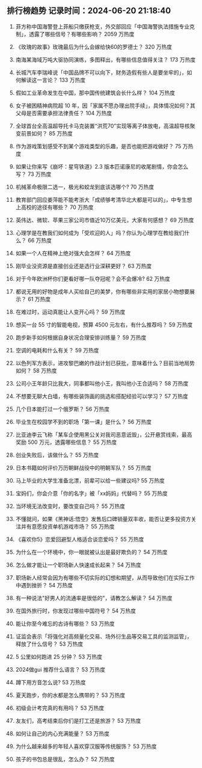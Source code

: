 
## 排行榜趋势 记录时间：2024-06-20 21:18:40
  
  1. 菲方称中国海警登上菲船只缴获枪支，外交部回应「中国海警执法措施专业克制」，透露了哪些信号？有哪些影响？ 2059 万热度
    
  2. 《玫瑰的故事》玫瑰最后为什么会嫁给快60的罗德士？ 320 万热度
    
  3. 南海某海域万吨大驱协同演练，多图释出，有哪些信息值得关注？ 173 万热度
    
  4. 长城汽车李瑞峰说「中国品牌不可以向下，财务造假有些人是要坐牢的」，如何解读这一言论？ 133 万热度
    
  5. 假如工业革命发生在中国，那中国传统建筑会长什么样？ 104 万热度
    
  6. 女子被困精神病院超 10 年，因「家属不愿办理出院手续」，具体情况如何？其父母是否需要承担法律责任？ 104 万热度
    
  7. 全球首台全高温超导托卡马克装置“洪荒70”实现等离子体放电，高温超导核聚变前景如何？ 85 万热度
    
  8. 作为游戏策划感受不到某个游戏类型的乐趣，是否也能把游戏做好？ 75 万热度
    
  9. 如果让你来写《崩坏：星穹铁道》2.3 版本匹诺康尼的收尾剧情，你会怎么写？ 73 万热度
    
  10. 机械革命极限二选一，极光和蛟龙到底该选哪个? 70 万热度
    
  11. 教育部门回应姜萍能不能考浙大「成绩够考清华北大都是可以的」，中专生想上高校的途径有哪些？ 70 万热度
    
  12. 英伟达、微软、苹果三家公司市值近10万亿美元，大家有何感想？ 69 万热度
    
  13. 心理学是在教我们如何成为「受欢迎的人」吗？你认为心理学在教给我们什么？ 66 万热度
    
  14. 如果一个人在精神上绝对强大会怎样？ 64 万热度
    
  15. 刚毕业没资源是直接创业还是选行业深耕更好？ 63 万热度
    
  16. 对于今年欧洲杯你们更看好哪一队夺冠呢？会不会爆冷? 62 万热度
    
  17. 都说无用的好物是成年人买给自己的美梦，你有哪些非实用的家居小物想要展示？ 61 万热度
    
  18. 在难过时，运动真能让人变开心吗？ 59 万热度
    
  19. 想买一台 55 寸的智能电视，预算 4500 元左右，有什么推荐吗？ 59 万热度
    
  20. 跑步新手如何根据自身状况合理安排训练量？ 59 万热度
    
  21. 空调的电耗和什么有关？ 59 万热度
    
  22. 以色列军方表示，进攻黎巴嫩的作战计划已获批，意味着什么？目前当地局势如何？ 58 万热度
    
  23. 公司小王年龄只比我大，同事都叫他小王，我叫他小王合适吗？ 58 万热度
    
  24. 不想要无聊大白墙，有哪些装饰画的挑选和搭配经验可以学习？ 57 万热度
    
  25. 几个日本能打过一个俄罗斯？ 56 万热度
    
  26. 毕业生在校园学不到的职场「第一课」是什么？ 56 万热度
    
  27. 比亚迪李云飞称「某车企使用黑公关对我司恶意诋毁」，公开悬赏线索，最高奖励 500 万元，透露哪些信息？ 55 万热度
    
  28. 创业失败后，该做什么？ 55 万热度
    
  29. 日本书籍如何评价万历朝鲜战役中的明朝军队？ 55 万热度
    
  30. 马上毕业的大学生准备北漂，前辈可以给一些建议吗? 55 万热度
    
  31. 宝妈们，你会介意「你的名字」被「xx妈妈」代替吗？ 55 万热度
    
  32. 当环境无法改变时，要改变自己吗？ 55 万热度
    
  33. 不懂就问，如果《黑神话:悟空》发售后口碑销量双丰收，能否让更多投资方关注并有意愿投资单机游戏市场？ 55 万热度
    
  34. 《喜欢你5》恋爱回避型人格适合谈恋爱吗？ 55 万热度
    
  35. 为什么在一个环境中，你一眼就被认出是最好欺负的？ 54 万热度
    
  36. 怎么做才能让一个职场新人快速成长起来？ 54 万热度
    
  37. 职场新人经常会因为有哪些不切实际的幻想和期望，从而导致他们在实际工作中遇到挫折？ 54 万热度
    
  38. 有一种说法"好男人的流通率是很低的"，请教怎么解读？ 54 万热度
    
  39. 在国外旅行时，你发现过哪些中国符号？ 54 万热度
    
  40. 能让你至今难忘的古诗有哪些？ 53 万热度
    
  41. 证监会表示「将强化对高频量化交易、场外衍生品等交易工具的监测监管」，释放了什么信号？ 53 万热度
    
  42. 5 公里如何跑进 25 分钟？ 53 万热度
    
  43. 2024做gui 推荐什么语言？ 53 万热度
    
  44. 蹲下用方音怎么说? 53 万热度
    
  45. 夏天跑步，你的水都是怎么携带的？ 53 万热度
    
  46. 初级会计考完真的有用吗？ 53 万热度
    
  47. 友友们，高考结束后你们是打工还是旅游？ 53 万热度
    
  48. 如何让自己的内心充满能量？ 53 万热度
    
  49. 为什么越来越多的年轻人喜欢穿汉服等传统服饰？ 53 万热度
    
  50. 孩子的书包总是很乱，怎么办？ 52 万热度
    